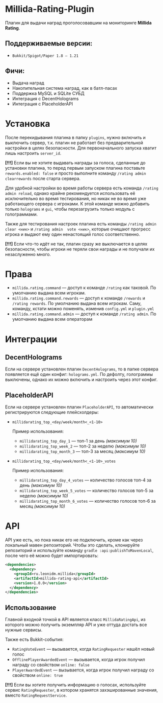 # Millida-Rating-Plugin

Плагин для выдачи наград проголосовавшим на мониторинге <b>Millida Rating</b>.

## Поддерживаемые версии:
* `Bukkit/Spigot/Paper 1.8 — 1.21`

## Фичи:
* Выдача наград
* Накопительная система наград, как в батл-пасах
* Поддержка MySQL и SQLite СУБД
* Интеграция с DecentHolograms
* Интеграция с PlaceholderAPI

# Установка

После перекидывания плагина в папку `plugins`, нужно включить и выключить сервер, т.к. плагин не работает без
предварительной настройки в целях безопасности. Для первоначального запуска хватит лишь настроить `server_id`.

**[!!!]** Если вы не хотите выдавать награды за голоса, сделанные до установки плагина, то перед первым запуском
плагина поставьте `rewards.enabled: false` и просто выполните команду `/rating admin clearrewards` после старта
сервера.

Для удобной настройки во время работы сервера есть команда `/rating admin reload`, однако крайне рекомендуется
использовать её исключительно во время тестирования, но никак не во время уже работающего сервера с игроками.
К этой команде можно добавить только `holograms` и `gui`, чтобы перезагрузить только модуль с голограммами.

Также для тестирования настроек плагина есть команды `/rating admin clear <ник>` и `/rating admin 
vote <ник>`, которые очищают прогресс игрока и выдают ему один ненастоящий голос соответственно.

**[!!!]** Если что-то идёт не так, плагин сразу же выключается в целях безопасности, чтобы игроки не теряли свои награды
и не получали их незаслуженно много.

# Права

* `millida.rating.command` — доступ к команде `/rating` как таковой. По умолчанию выдана всем игрокам.
* `millida.rating.command.rewards` — доступ к команде `/rewards` и `/rating rewards`. По умолчанию выдана всем игрокам.
Саму, команду, кстати можно поменять, изменив `config.yml` и `plugin.yml`
* `millida.rating.command.admin` — доступ к команде `/rating admin`. По умолчанию выдана всем операторам
# Интеграции

## DecentHolograms

Если на сервере установлен плагин `DecentHolograms`, то в папке сервера появляется ещё один конфиг: `holograms.yml`.
По дефолту, голограммы выключены, однако их можно включить и настроить через этот конфиг.

## PlaceholderAPI

Если на сервере установлен плагин `PlaceholderAPI`, то автоматически регистрируются следующие плейсхолдеры:

* `millidarating_top_<day/week/month<_<1-10>`

  Пример использования:
  * `millidarating_top_day_1` — топ-1 за день *(максимум 10)*
  * `millidarating_top_week_2` — топ-2 за неделю *(максимум 10)*
  * `millidarating_top_month_3` — топ-3 за месяц *(максимум 10)*

* `millidarating_top_<day/week/month<_<1-10>_votes`

  Пример использования:
  * `millidarating_top_day_4_votes` — количество голосов топ-4 за день *(максимум 10)*
  * `millidarating_top_week_5_votes` — количество голосов топ-5 за неделю *(максимум 10)*
  * `millidarating_top_month_6_votes` — количество голосов топ-6 за месяц *(максимум 10)*


# API

API уже есть, но пока никак его не подключить, кроме как через локальный мавен репозиторий. Чтобы это сделать,
клонируйте репозиторий и используйте команду `gradle :api:publishToMavenLocal`, после чего её можно будет импортировать:

```xml
<dependencies>
  <dependency>
    <groupId>ru.leonidm.millida</groupId>
    <artifactId>millida-rating-api</artifactId>
    <version>1.0.0</version>
  </dependency>
</dependencies>
```

## Использование

Главной входной точкой в API является класс `MillidaRatingApi`, из которого можно получить экземпляр API
и уже оттуда достать все нужные сервисы.

Также есть Bukkit-события:
* `RatingVoteEvent` — вызывается, когда `RatingRequester` нашёл новый голос
* `OfflinePlayerAwardedEvent` — вызывается, когда игрок получил награду со свойством `online: false`
* `PlayerAwardedEvent` — вызывается, когда игрок получил награду со свойством `online: true`

**[!!!]** Если вы хотите получить информацию о голосах, используйте сервис `RatingRequester`, в котором
хранятся захэшированные значения, вместо `RatingRequestService`.
